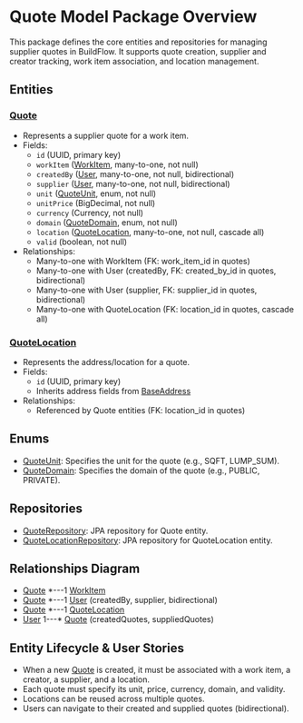 # Quote Model Package Overview

This package defines the core entities and repositories for managing supplier quotes in BuildFlow. It supports quote
creation, supplier and creator tracking, work item association, and location management.

## Entities

### [Quote](Quote.java)

- Represents a supplier quote for a work item.
- Fields:
    - `id` (UUID, primary key)
    - `workItem` ([WorkItem](../workitem/WorkItem.java), many-to-one, not null)
    - `createdBy` ([User](../user/User.java), many-to-one, not null, bidirectional)
    - `supplier` ([User](../user/User.java), many-to-one, not null, bidirectional)
    - `unit` ([QuoteUnit](QuoteUnit.java), enum, not null)
    - `unitPrice` (BigDecimal, not null)
    - `currency` (Currency, not null)
    - `domain` ([QuoteDomain](QuoteDomain.java), enum, not null)
    - `location` ([QuoteLocation](QuoteLocation.java), many-to-one, not null, cascade all)
    - `valid` (boolean, not null)
- Relationships:
    - Many-to-one with WorkItem (FK: work_item_id in quotes)
    - Many-to-one with User (createdBy, FK: created_by_id in quotes, bidirectional)
    - Many-to-one with User (supplier, FK: supplier_id in quotes, bidirectional)
    - Many-to-one with QuoteLocation (FK: location_id in quotes, cascade all)

### [QuoteLocation](QuoteLocation.java)

- Represents the address/location for a quote.
- Fields:
    - `id` (UUID, primary key)
    - Inherits address fields from [BaseAddress](../base/BaseAddress.java)
- Relationships:
    - Referenced by Quote entities (FK: location_id in quotes)

## Enums

- [QuoteUnit](QuoteUnit.java): Specifies the unit for the quote (e.g., SQFT, LUMP_SUM).
- [QuoteDomain](QuoteDomain.java): Specifies the domain of the quote (e.g., PUBLIC, PRIVATE).

## Repositories

- [QuoteRepository](QuoteRepository.java): JPA repository for Quote entity.
- [QuoteLocationRepository](QuoteLocationRepository.java): JPA repository for QuoteLocation entity.

## Relationships Diagram

- [Quote](Quote.java) *---1 [WorkItem](../estimate/WorkItem.java)
- [Quote](Quote.java) *---1 [User](../../user/User.java) (createdBy, supplier, bidirectional)
- [Quote](Quote.java) *---1 [QuoteLocation](QuoteLocation.java)
- [User](../../user/User.java) 1---* [Quote](Quote.java) (createdQuotes, suppliedQuotes)

## Entity Lifecycle & User Stories

- When a new [Quote](Quote.java) is created, it must be associated with a work item, a creator, a supplier, and a
  location.
- Each quote must specify its unit, price, currency, domain, and validity.
- Locations can be reused across multiple quotes.
- Users can navigate to their created and supplied quotes (bidirectional).
